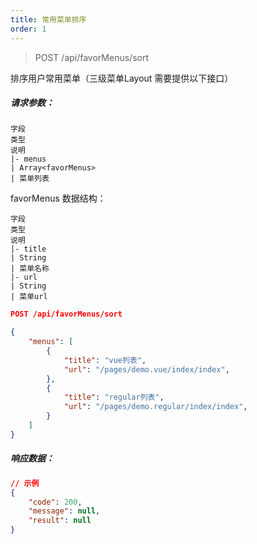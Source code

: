 ```yaml
---
title: 常用菜单排序
order: 1
---
```


> POST /api/favorMenus/sort

排序用户常用菜单（三级菜单Layout 需要提供以下接口）

##### 请求参数：
```table
字段
类型
说明
|- menus
| Array<favorMenus>
| 菜单列表
```

favorMenus 数据结构：
```table
字段
类型
说明
|- title
| String
| 菜单名称
|- url
| String
| 菜单url
```

```json
POST /api/favorMenus/sort

{
    "menus": [
        {
            "title": "vue列表",
            "url": "/pages/demo.vue/index/index",
        },
        {
            "title": "regular列表",
            "url": "/pages/demo.regular/index/index",
        }
    ]
}
```
##### 响应数据：
```json
// 示例
{
    "code": 200,
    "message": null,
    "result": null
}
```
